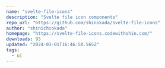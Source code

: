 ```yaml
---
name: "svelte-file-icons"
description: "Svelte file icon components"
repo_url: "https://github.com/shinokada/svelte-file-icons"
author: "shinichiokada"
homepage: "https://svelte-file-icons.codewithshin.com/"
downloads: 95
updated: "2024-03-01T16:46:50.565Z"
tags: 
  - ui
---
```

